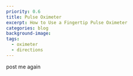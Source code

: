 ```yaml
---
priority: 0.6
title: Pulse Oximeter
excerpt: How to Use a Fingertip Pulse Oximeter
categories: blog 
background-image: 
tags:
  - oximeter
  - directions
---
```


post me again
